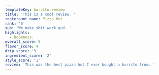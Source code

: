 ```yaml
---
templateKey: burrito-review
title: 'This is a cool review. '
resteraunt_name: Pizza Hut
rank: '5'
sub: 'We make shit work gud. '
highlights:
  - Dopeness.
overall_score: 5
flavor_score: 4
drip_score: '3'
ingredient_score: '2'
style_score: '1'
review: 'This was the best pizza hut I ever bought a burrito from. '
---
```


